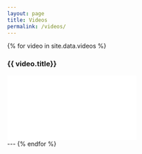 ```yaml
---
layout: page
title: Videos
permalink: /videos/
---
```


{% for video in site.data.videos %}
### {{ video.title}}

<div class="video-container">
  <iframe src="{{ video.url }}" frameborder="0" allowfullscreen></iframe>
</div>
---
{% endfor %}
